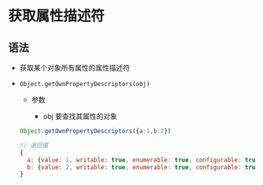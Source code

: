 # 获取属性描述符

## 语法

+ 获取某个对象所有属性的属性描述符

+ `Object.getOwnPropertyDescriptors(obj)`

  + 参数

    + obj 要查找其属性的对象

  ```js
  Object.getOwnPropertyDescriptors({a:1,b:2})

  // 返回值
  {
    a: {value: 1, writable: true, enumerable: true, configurable: true},
    b: {value: 2, writable: true, enumerable: true, configurable: true}
  }
  ```
